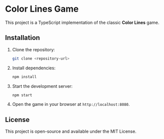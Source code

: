 # Color Lines Game

This project is a TypeScript implementation of the classic **Color Lines** game.

## Installation

1. Clone the repository:
   ```bash
   git clone <repository-url>
   ```

2. Install dependencies:
   ```bash
   npm install
   ```

3. Start the development server:
   ```bash
   npm start
   ```

4. Open the game in your browser at `http://localhost:8080`.

## License

This project is open-source and available under the MIT License.

